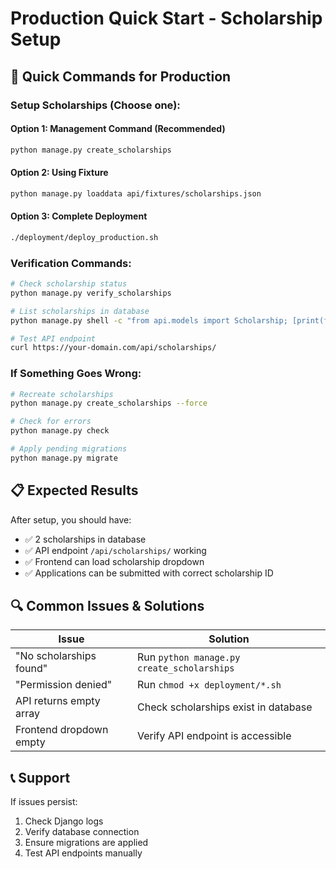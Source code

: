 # Production Quick Start - Scholarship Setup

## 🚀 Quick Commands for Production

### Setup Scholarships (Choose one):

#### Option 1: Management Command (Recommended)
```bash
python manage.py create_scholarships
```

#### Option 2: Using Fixture
```bash
python manage.py loaddata api/fixtures/scholarships.json
```

#### Option 3: Complete Deployment
```bash
./deployment/deploy_production.sh
```

### Verification Commands:

```bash
# Check scholarship status
python manage.py verify_scholarships

# List scholarships in database
python manage.py shell -c "from api.models import Scholarship; [print(f'{s.id}: {s.name}') for s in Scholarship.objects.all()]"

# Test API endpoint
curl https://your-domain.com/api/scholarships/
```

### If Something Goes Wrong:

```bash
# Recreate scholarships
python manage.py create_scholarships --force

# Check for errors
python manage.py check

# Apply pending migrations
python manage.py migrate
```

## 📋 Expected Results

After setup, you should have:
- ✅ 2 scholarships in database
- ✅ API endpoint `/api/scholarships/` working
- ✅ Frontend can load scholarship dropdown
- ✅ Applications can be submitted with correct scholarship ID

## 🔍 Common Issues & Solutions

| Issue | Solution |
|-------|----------|
| "No scholarships found" | Run `python manage.py create_scholarships` |
| "Permission denied" | Run `chmod +x deployment/*.sh` |
| API returns empty array | Check scholarships exist in database |
| Frontend dropdown empty | Verify API endpoint is accessible |

## 📞 Support

If issues persist:
1. Check Django logs
2. Verify database connection
3. Ensure migrations are applied
4. Test API endpoints manually
